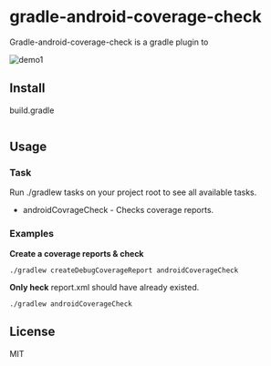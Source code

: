 # gradle-android-coverage-check

Gradle-android-coverage-check is a gradle plugin to 

![demo1]()
 
 
## Install
build.gradle
```
```
## Usage

### Task
Run ./gradlew tasks on your project root to see all available tasks.
* androidCovrageCheck - Checks coverage reports.  

### Examples
**Create a coverage reports & check**

```
./gradlew createDebugCoverageReport androidCoverageCheck  
```

**Only heck**
report.xml should have already existed.
```
./gradlew androidCoverageCheck  
```


## License
MIT
